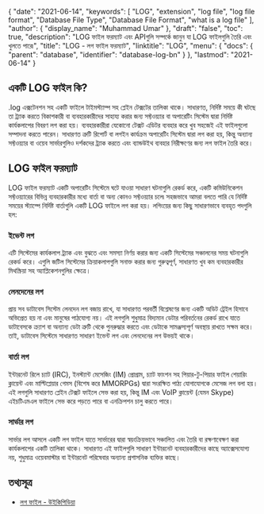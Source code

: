 {
  "date": "2021-06-14",
  "keywords": [
    "LOG",
    "extension",
    "log file",
    "log file format",
    "Database File Type",
    "Database File Format",
    "what is a log file"
  ],
  "author": {
    "display_name": "Muhammad Umar"
  },
  "draft": "false",
  "toc": true,
  "description": "LOG ফাইল ফরম্যাট এবং APIগুলি সম্পর্কে জানুন যা LOG ফাইলগুলি তৈরি এবং খুলতে পারে৷",
  "title": "LOG - লগ ফাইল ফরম্যাট",
  "linktitle": "LOG",
  "menu": {
    "docs": {
      "parent": "database",
      "identifier": "database-log-bn"
    }
  },
  "lastmod": "2021-06-14"
}

## একটি LOG ফাইল কি?
.log এক্সটেনশন সহ একটি ফাইলে টাইমস্ট্যাম্প সহ প্লেইন টেক্সটের তালিকা থাকে। সাধারণত, নির্দিষ্ট সময়ে কী ঘটছে তা ট্র্যাক করতে বিকাশকারী বা ব্যবহারকারীদের সাহায্য করার জন্য সফ্টওয়্যার বা অপারেটিং সিস্টেম দ্বারা নির্দিষ্ট কার্যকলাপের বিবরণ লগ করা হয়। ব্যবহারকারীরা যেকোনো টেক্সট এডিটর ব্যবহার করে খুব সহজেই এই ফাইলগুলো সম্পাদনা করতে পারেন। সাধারণত ত্রুটি রিপোর্ট বা লগইন কার্যক্রম অপারেটিং সিস্টেম দ্বারা লগ করা হয়, কিন্তু অন্যান্য সফ্টওয়্যার বা ওয়েব সার্ভারগুলিও দর্শকদের ট্র্যাক করতে এবং ব্যান্ডউইথ ব্যবহার নিরীক্ষণের জন্য লগ ফাইল তৈরি করে।

## LOG ফাইল ফরম্যাট
LOG ফাইল ফরম্যাট একটি অপারেটিং সিস্টেমে ঘটে যাওয়া সাধারণ ঘটনাগুলি রেকর্ড করে, একটি কমিউনিকেশন সফ্টওয়্যারের বিভিন্ন ব্যবহারকারীর মধ্যে বার্তা বা অন্য কোনও সফ্টওয়্যার চলে৷ সহজভাবে আমরা বলতে পারি যে নির্দিষ্ট সময়ের স্ট্যাম্পে নির্দিষ্ট বার্তাগুলি একটি LOG ফাইলে লগ করা হয়। লগিংয়ের জন্য কিছু সাধারণভাবে ব্যবহৃত পদগুলি হল:
### ইভেন্ট লগ
এটি সিস্টেমের কার্যকলাপ ট্র্যাক এবং বুঝতে এবং সমস্যা নির্ণয় করার জন্য একটি সিস্টেমের সঞ্চালনের সময় ঘটনাগুলি রেকর্ড করে। এগুলি জটিল সিস্টেমের ক্রিয়াকলাপগুলি সনাক্ত করার জন্য গুরুত্বপূর্ণ, সাধারণত খুব কম ব্যবহারকারীর মিথস্ক্রিয়া সহ অ্যাপ্লিকেশনগুলির ক্ষেত্রে।
### লেনদেনের লগ
প্রায় সব ডাটাবেস সিস্টেম লেনদেন লগ বজায় রাখে, যা সাধারণত পরবর্তী বিশ্লেষণের জন্য একটি অডিট ট্রেইল হিসাবে অভিপ্রেত হয় না এবং মানুষের পাঠযোগ্য নয়। এই লগগুলি শুধুমাত্র বিদ্যমান ডেটার পরিবর্তনের রেকর্ড রাখে যাতে ডাটাবেসকে ক্র্যাশ বা অন্যান্য ডেটা ত্রুটি থেকে পুনরুদ্ধার করতে এবং ডেটাকে সামঞ্জস্যপূর্ণ অবস্থায় রাখতে সক্ষম করে। তাই, ডাটাবেস সিস্টেমে সাধারণত সাধারণ ইভেন্ট লগ এবং লেনদেনের লগ উভয়ই থাকে।
### বার্তা লগ
ইন্টারনেট রিলে চ্যাট (IRC), ইনস্ট্যান্ট মেসেজিং (IM) প্রোগ্রাম, চ্যাট ফাংশন সহ পিয়ার-টু-পিয়ার ফাইল শেয়ারিং ক্লায়েন্ট এবং মাল্টিপ্লেয়ার গেমস (বিশেষ করে MMORPGs) দ্বারা সংরক্ষিত পাঠ্য যোগাযোগকে মেসেজ লগ বলা হয়। এই লগগুলি সাধারণত প্লেইন টেক্সট ফাইলে সেভ করা হয়, কিন্তু IM এবং VoIP ক্লায়েন্ট (যেমন Skype) এইচটিএমএল ফাইলে সেভ করে পড়তে পারে বা এনক্রিপশন চালু করতে পারে।
### সার্ভার লগ
সার্ভার লগ আসলে একটি লগ ফাইল যাতে সার্ভারের দ্বারা স্বয়ংক্রিয়ভাবে সঞ্চালিত এবং তৈরি বা রক্ষণাবেক্ষণ করা কার্যকলাপের একটি তালিকা থাকে। সাধারণত এই ফাইলগুলি সাধারণ ইন্টারনেট ব্যবহারকারীদের কাছে অ্যাক্সেসযোগ্য নয়, শুধুমাত্র ওয়েবমাস্টার বা ইন্টারনেট পরিষেবার অন্যান্য প্রশাসনিক ব্যক্তির কাছে।



## তথ্যসূত্র ##

* [লগ ফাইল - উইকিপিডিয়া](https://en.wikipedia.org/wiki/Log_file)


